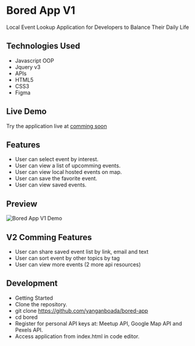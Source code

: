 # Bored App V1
Local Event Lookup Application for Developers to Balance Their Daily Life

## Technologies Used

- Javascript OOP
- Jquery v3
- APIs
- HTML5
- CSS3
- Figma

## Live Demo

Try the application live at [comming soon](https://yanganboada.com)

## Features

- User can select event by interest.
- User can view a list of upcomming events.
- User can view local hosted events on map.
- User can save the favorite event.
- User can view saved events.

## Preview

![Bored App V1 Demo](boredAppDemo.gif)

## V2 Comming Features

- User can share saved event list by link, email and text
- User can sort event by other topics by tag
- User can view more events (2 more api resources)

## Development

- Getting Started
- Clone the repository.
- git clone https://github.com/yanganboada/bored-app
- cd bored
- Register for personal API keys at: Meetup API, Google Map API and Pexels API.
- Access application from index.html in code editor.
